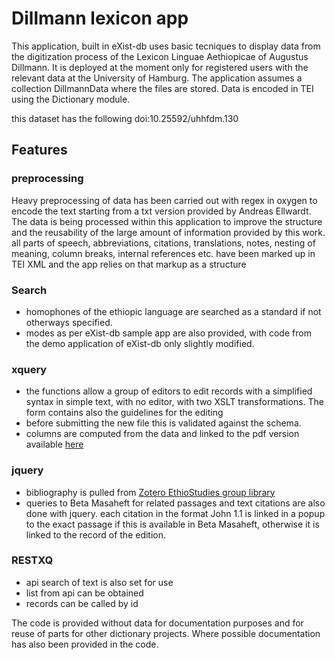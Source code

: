 # Dillmann lexicon app
This application, built in eXist-db uses basic tecniques to display data from the digitization process of the Lexicon Linguae Aethiopicae of Augustus Dillmann. It is deployed at the moment only for registered users with the relevant data at the University of Hamburg.
The application assumes a collection DillmannData where the files are stored. Data is encoded in TEI using the Dictionary module.

this dataset has the following doi:10.25592/uhhfdm.130
## Features

### preprocessing
Heavy preprocessing of data has been carried out with regex in oxygen to encode the text starting from a txt version provided by Andreas Ellwardt.
The data is being processed within this application to improve the structure and the reusability of the large amount of information provided by this work. all parts of speech, abbreviations, citations, translations, notes, nesting of meaning, column breaks, internal references etc. have been marked up in TEI XML and the app relies on that markup as a structure

### Search
* homophones of the ethiopic language are searched as a standard if not otherways specified. 
* modes as per eXist-db sample app are also provided, with code from the demo application of eXist-db only slightly modified.

### xquery
* the functions allow a group of editors to edit records with a simplified syntax in simple text, with no editor, with two XSLT transformations. The form contains also the guidelines for the editing
* before submitting the new file this is validated against the schema.
* columns are computed from the data and linked to the pdf version available [here](http://www.tau.ac.il/~hacohen/Lexicon.html)

### jquery
* bibliography is pulled from [Zotero EthioStudies group library](https://www.zotero.org/groups/358366/ethiostudies)
* queries to Beta Masaheft for related passages and text citations are also done with jquery. each citation in the format John 1.1 is linked in a popup to the exact passage if this is available in Beta Masaheft, otherwise it is linked to the record of the edition.

### RESTXQ
* api search of text is also set for use
* list from api can be obtained
* records can be called by id

The code is provided without data for documentation purposes and for reuse of parts for other dictionary projects. Where possible documentation has also been provided in the code.
